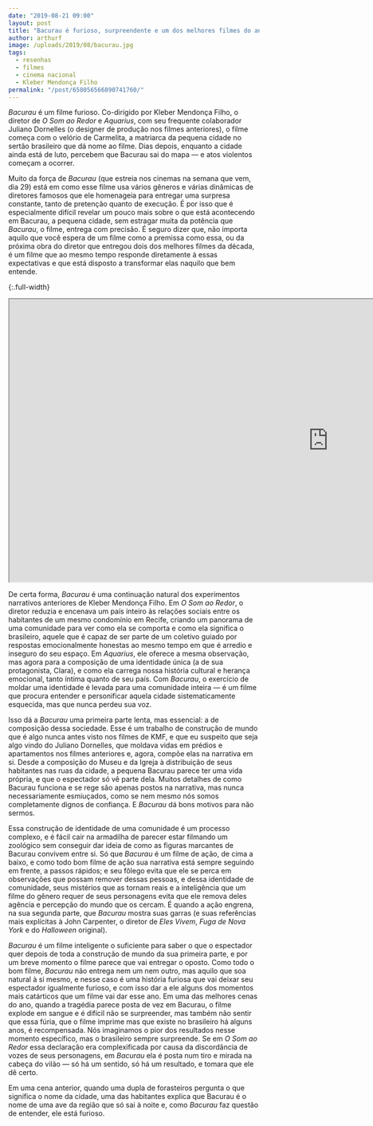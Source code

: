 ```yaml
---
date: "2019-08-21 09:00"
layout: post
title: "Bacurau é furioso, surpreendente e um dos melhores filmes do ano"
author: arthurf
image: /uploads/2019/08/bacurau.jpg
tags:
  - resenhas
  - filmes
  - cinema nacional
  - Kleber Mendonça Filho
permalink: "/post/658056566890741760/"
---
```


_Bacurau_ é um filme furioso. Co-dirigido por Kleber Mendonça Filho, o diretor de _O Som ao Redor_ e _Aquarius_, com seu frequente colaborador Juliano Dornelles (o designer de produção nos filmes anteriores), o filme começa com o velório de Carmelita, a matriarca da pequena cidade no sertão brasileiro que dá nome ao filme. Dias depois, enquanto a cidade ainda está de luto, percebem que Bacurau sai do mapa — e atos violentos começam a ocorrer.

Muito da força de _Bacurau_ (que estreia nos cinemas na semana que vem, dia 29) está em como esse filme usa vários gêneros e várias dinâmicas de diretores famosos que ele homenageia para entregar uma surpresa constante, tanto de pretenção quanto de execução. É por isso que é especialmente difícil revelar um pouco mais sobre o que está acontecendo em Bacurau, a pequena cidade, sem estragar muita da potência que _Bacurau_, o filme, entrega com precisão. É seguro dizer que, não importa aquilo que você espera de um filme como a premissa como essa, ou da próxima obra do diretor que entregou dois dos melhores filmes da década, é um filme que ao mesmo tempo responde diretamente à essas expectativas e que está disposto a transformar elas naquilo que bem entende.

{:.full-width}

<iframe width="1280" height="568" src="https://www.youtube-nocookie.com/embed/1DPdE1MBcQc"  allow="accelerometer; autoplay; encrypted-media; gyroscope; picture-in-picture" allowfullscreen></iframe>

De certa forma, _Bacurau_ é uma continuação natural dos experimentos narrativos anteriores de Kleber Mendonça Filho. Em _O Som ao Redor_, o diretor reduzia e encenava um país inteiro às relações sociais entre os habitantes de um mesmo condomínio em Recife, criando um panorama de uma comunidade para ver como ela se comporta e como ela significa o brasileiro, aquele que é capaz de ser parte de um coletivo guiado por respostas emocionalmente honestas ao mesmo tempo em que é arredio e inseguro do seu espaço. Em _Aquarius_, ele oferece a mesma observação, mas agora para a composição de uma identidade única (a de sua protagonista, Clara), e como ela carrega nossa história cultural e herança emocional, tanto íntima quanto de seu país. Com _Bacurau_, o exercício de moldar uma identidade é levada para uma comunidade inteira — é um filme que procura entender e personificar aquela cidade sistematicamente esquecida, mas que nunca perdeu sua voz.

Isso dá a _Bacurau_ uma primeira parte lenta, mas essencial: a de composição dessa sociedade. Esse é um trabalho de construção de mundo que é algo nunca antes visto nos filmes de KMF, e que eu suspeito que seja algo vindo do Juliano Dornelles, que moldava vidas em prédios e apartamentos nos filmes anteriores e, agora, compõe elas na narrativa em si. Desde a composição do Museu e da Igreja à distribuição de seus habitantes nas ruas da cidade, a pequena Bacurau parece ter uma vida própria, e que o espectador só vê parte dela. Muitos detalhes de como Bacurau funciona e se rege são apenas postos na narrativa, mas nunca necessariamente esmiuçados, como se nem mesmo nós somos completamente dignos de confiança. E _Bacurau_ dá bons motivos para não sermos.

Essa construção de identidade de uma comunidade é um processo complexo, e é fácil cair na armadilha de parecer estar filmando um zoológico sem conseguir dar ideia de como as figuras marcantes de Bacurau convivem entre si. Só que _Bacurau_ é um filme de ação, de cima a baixo, e como todo bom filme de ação sua narrativa está sempre seguindo em frente, a passos rápidos; e seu fôlego evita que ele se perca em observações que possam remover dessas pessoas, e dessa identidade de comunidade, seus mistérios que as tornam reais e a inteligência que um filme do gênero requer de seus personagens evita que ele remova deles agência e percepção do mundo que os cercam. É quando a ação engrena, na sua segunda parte, que _Bacurau_ mostra suas garras (e suas referências mais explícitas à John Carpenter, o diretor de _Eles Vivem_, _Fuga de Nova York_ e do _Halloween_ original).

_Bacurau_ é um filme inteligente o suficiente para saber o que o espectador quer depois de toda a construção de mundo da sua primeira parte, e por um breve momento o filme parece que vai entregar o oposto. Como todo o bom filme, _Bacurau_ não entrega nem um nem outro, mas aquilo que soa natural à si mesmo, e nesse caso é uma história furiosa que vai deixar seu espectador igualmente furioso, e com isso dar a ele alguns dos momentos mais catárticos que um filme vai dar esse ano. Em uma das melhores cenas do ano, quando a tragédia parece posta de vez em Bacurau, o filme explode em sangue e é difícil não se surpreender, mas também não sentir que essa fúria, que o filme imprime mas que existe no brasileiro há alguns anos, é recompensada. Nós imaginamos o pior dos resultados nesse momento específico, mas o brasileiro sempre surpreende. Se em _O Som ao Redor_ essa declaração era complexificada por causa da discordância de vozes de seus personagens, em _Bacurau_ ela é posta num tiro e mirada na cabeça do vilão — só há um sentido, só há um resultado, e tomara que ele dê certo.

Em uma cena anterior, quando uma dupla de forasteiros pergunta o que significa o nome da cidade, uma das habitantes explica que Bacurau é o nome de uma ave da região que só sai à noite e, como _Bacurau_ faz questão de entender, ele está furioso.
